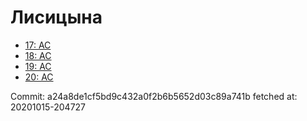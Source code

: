 # Лисицына
- [17: AC](17.md)
- [18: AC](18.md)
- [19: AC](19.md)
- [20: AC](20.md)

Commit: a24a8de1cf5bd9c432a0f2b6b5652d03c89a741b
 fetched at: 20201015-204727
